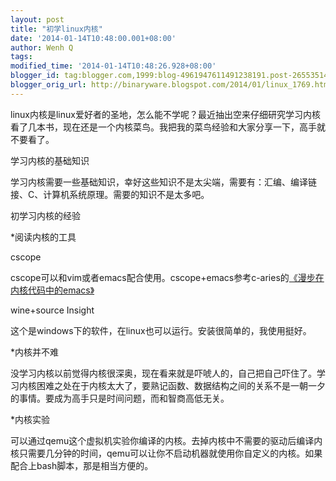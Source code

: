 ```yaml
---
layout: post
title: "初学linux内核"
date: '2014-01-14T10:48:00.001+08:00'
author: Wenh Q
tags:
modified_time: '2014-01-14T10:48:26.928+08:00'
blogger_id: tag:blogger.com,1999:blog-4961947611491238191.post-2655351470856714209
blogger_orig_url: http://binaryware.blogspot.com/2014/01/linux_1769.html
---
```

linux内核是linux爱好者的圣地，怎么能不学呢？最近抽出空来仔细研究学习内核看了几本书，现在还是一个内核菜鸟。我把我的菜鸟经验和大家分享一下，高手就不要看了。

学习内核的基础知识

学习内核需要一些基础知识，幸好这些知识不是太尖端，需要有：汇编、编译链接、C、计算机系统原理。需要的知识不是太多吧。

初学习内核的经验


*阅读内核的工具

cscope

cscope可以和vim或者emacs配合使用。cscope+emacs参考c-aries的[《漫步在内核代码中的emacs》](http://www.linuxeden.com/html/softuse/20090802/67136.html)

wine+source Insight

这个是windows下的软件，在linux也可以运行。安装很简单的，我使用挺好。


*内核并不难

没学习内核以前觉得内核很深奥，现在看来就是吓唬人的，自己把自己吓住了。学习内核困难之处在于内核太大了，要熟记函数、数据结构之间的关系不是一朝一夕的事情。要成为高手只是时间问题，而和智商高低无关。

*内核实验

可以通过qemu这个虚拟机实验你编译的内核。去掉内核中不需要的驱动后编译内核只需要几分钟的时间，qemu可以让你不启动机器就使用你自定义的内核。如果配合上bash脚本，那是相当方便的。
